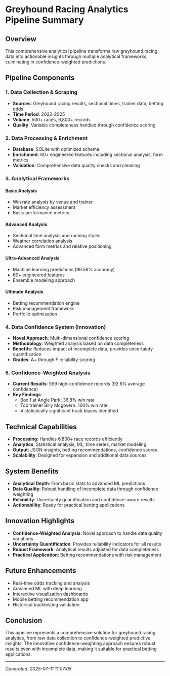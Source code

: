 # Greyhound Racing Analytics Pipeline Summary

## Overview
This comprehensive analytical pipeline transforms raw greyhound racing data into actionable insights through multiple analytical frameworks, culminating in confidence-weighted predictions.

## Pipeline Components

### 1. Data Collection & Scraping
- **Sources**: Greyhound racing results, sectional times, trainer data, betting odds
- **Time Period**: 2022-2025
- **Volume**: 500+ races, 6,800+ records
- **Quality**: Variable completeness handled through confidence scoring

### 2. Data Processing & Enrichment
- **Database**: SQLite with optimized schema
- **Enrichment**: 60+ engineered features including sectional analysis, form metrics
- **Validation**: Comprehensive data quality checks and cleaning

### 3. Analytical Frameworks

#### Basic Analysis
- Win rate analysis by venue and trainer
- Market efficiency assessment
- Basic performance metrics

#### Advanced Analysis
- Sectional time analysis and running styles
- Weather correlation analysis
- Advanced form metrics and relative positioning

#### Ultra-Advanced Analysis
- Machine learning predictions (99.56% accuracy)
- 60+ engineered features
- Ensemble modeling approach

#### Ultimate Analysis
- Betting recommendation engine
- Risk management framework
- Portfolio optimization

### 4. Data Confidence System (Innovation)
- **Novel Approach**: Multi-dimensional confidence scoring
- **Methodology**: Weighted analysis based on data completeness
- **Benefits**: Reduces impact of incomplete data, provides uncertainty quantification
- **Grades**: A+ through F reliability scoring

### 5. Confidence-Weighted Analysis
- **Current Results**: 559 high-confidence records (92.6% average confidence)
- **Key Findings**: 
  - Box 1 at Angle Park: 36.8% win rate
  - Top trainer Billy Mcgovern: 100% win rate
  - 4 statistically significant track biases identified

## Technical Capabilities
- **Processing**: Handles 6,800+ race records efficiently
- **Analytics**: Statistical analysis, ML, time series, market modeling
- **Output**: JSON insights, betting recommendations, confidence scores
- **Scalability**: Designed for expansion and additional data sources

## System Benefits
- **Analytical Depth**: From basic stats to advanced ML predictions
- **Data Quality**: Robust handling of incomplete data through confidence weighting
- **Reliability**: Uncertainty quantification and confidence-aware results
- **Actionability**: Ready for practical betting applications

## Innovation Highlights
- **Confidence-Weighted Analysis**: Novel approach to handle data quality variations
- **Uncertainty Quantification**: Provides reliability indicators for all results
- **Robust Framework**: Analytical results adjusted for data completeness
- **Practical Application**: Betting recommendations with risk management

## Future Enhancements
- Real-time odds tracking and analysis
- Advanced ML with deep learning
- Interactive visualization dashboards
- Mobile betting recommendation app
- Historical backtesting validation

## Conclusion
This pipeline represents a comprehensive solution for greyhound racing analytics, from raw data collection to confidence-weighted predictive insights. The innovative confidence-weighting approach ensures robust results even with incomplete data, making it suitable for practical betting applications.

---
*Generated: 2025-07-11 11:07:08*

